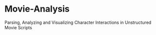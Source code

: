 # Movie-Analysis
Parsing, Analyzing and Visualizing Character Interactions in Unstructured Movie Scripts